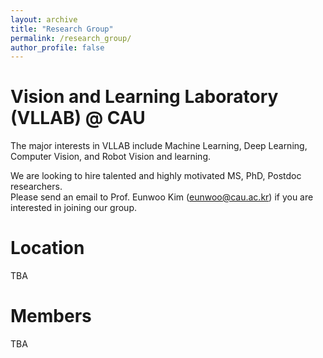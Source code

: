 ```yaml
---
layout: archive
title: "Research Group"
permalink: /research_group/
author_profile: false
---
```


Vision and Learning Laboratory (VLLAB) @ CAU
=====
The major interests in VLLAB include Machine Learning, Deep Learning, Computer Vision, and Robot Vision and learning.

We are looking to hire talented and highly motivated MS, PhD, Postdoc researchers.   
Please send an email to Prof. Eunwoo Kim (eunwoo@cau.ac.kr) if you are interested in joining our group.

Location
=====
TBA

Members  
=====
TBA

